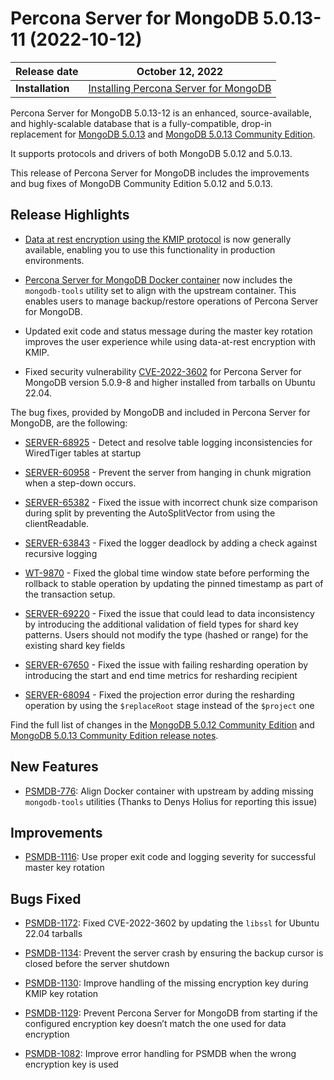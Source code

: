 # Percona Server for MongoDB 5.0.13-11 (2022-10-12)


| **Release date** | October 12, 2022 |
|----------------- | ---------------- | 
| **Installation** | [Installing Percona Server for MongoDB](../install/index.md)|

Percona Server for MongoDB 5.0.13-12 is an enhanced, source-available, and highly-scalable database that is a
fully-compatible, drop-in replacement for [MongoDB 5.0.13](https://www.mongodb.com/docs/manual/release-notes/5.0/#5.0.12---sep-05--2022) and [MongoDB 5.0.13 Community Edition](https://www.mongodb.com/docs/manual/release-notes/5.0/#5.0.13---sep-29--2022).

It supports protocols and drivers of both MongoDB 5.0.12 and 5.0.13.

This release of Percona Server for MongoDB includes the improvements and bug fixes of MongoDB  Community Edition 5.0.12 and 5.0.13.

## Release Highlights


* [Data at rest encryption using the KMIP protocol](../kmip.md#kmip) is now generally available, enabling you to use this functionality in production environments.

* [Percona Server for MongoDB Docker container](https://hub.docker.com/r/percona/percona-server-mongodb) now includes the `mongodb-tools` utility set to align with the upstream container. This enables users to manage backup/restore operations of Percona Server for MongoDB.

* Updated exit code and status message during the master key rotation improves the user experience while using data-at-rest encryption with KMIP.

* Fixed security vulnerability [CVE-2022-3602](https://cve.mitre.org/cgi-bin/cvename.cgi?name=CVE-2022-3602) for Percona Server for MongoDB version 5.0.9-8 and higher installed from tarballs on Ubuntu 22.04.


The bug fixes, provided by MongoDB and included in Percona Server for MongoDB, are the following:

* [SERVER-68925](https://jira.mongodb.org/browse/SERVER-68925) - Detect and resolve table logging inconsistencies for WiredTiger tables at startup

* [SERVER-60958](https://jira.mongodb.org/browse/SERVER-60958) - Prevent the server from hanging in chunk migration when a step-down occurs.

* [SERVER-65382](https://jira.mongodb.org/browse/SERVER-65382) - Fixed the issue with incorrect chunk size comparison during split by preventing the AutoSplitVector from using the clientReadable.

* [SERVER-63843](https://jira.mongodb.org/browse/SERVER-63843) - Fixed the logger deadlock by adding a check against recursive logging

* [WT-9870](https://jira.mongodb.org/browse/WT-9870) - Fixed the global time window state before performing the rollback to stable operation by updating the pinned timestamp as part of the transaction setup.

* [SERVER-69220](https://jira.mongodb.org/browse/SERVER-69220) - Fixed the issue that could lead to data inconsistency by introducing the additional validation of field types for shard key patterns. Users should not modify the type (hashed or range) for the existing shard key fields

* [SERVER-67650](https://jira.mongodb.org/browse/SERVER-67650) - Fixed the issue with failing resharding operation by introducing the start and end time metrics for resharding recipient

* [SERVER-68094](https://jira.mongodb.org/browse/SERVER-68094) - Fixed the projection error during the resharding operation by using the `$replaceRoot` stage instead of the `$project` one

Find the full list of changes in the [MongoDB 5.0.12 Community Edition](https://www.mongodb.com/docs/manual/release-notes/5.0/#5.0.12---sep-05--2022) and [MongoDB 5.0.13 Community Edition release notes](https://www.mongodb.com/docs/manual/release-notes/5.0/#5.0.13---sep-29--2022).

## New Features


* [PSMDB-776](https://jira.percona.com/browse/PSMDB-776): Align Docker container with upstream by adding missing `mongodb-tools` utilities (Thanks to Denys Holius for reporting this issue)

## Improvements


* [PSMDB-1116](https://jira.percona.com/browse/PSMDB-1116): Use proper exit code and logging severity for successful master key rotation

## Bugs Fixed


* [PSMDB-1172](https://jira.percona.com/browse/PSMDB-1172): Fixed CVE-2022-3602 by updating the `libssl` for Ubuntu 22.04 tarballs

* [PSMDB-1134](https://jira.percona.com/browse/PSMDB-1134): Prevent the server crash by ensuring the backup cursor is closed before the server shutdown

* [PSMDB-1130](https://jira.percona.com/browse/PSMDB-1130): Improve handling of the missing encryption key during KMIP key rotation

* [PSMDB-1129](https://jira.percona.com/browse/PSMDB-1129): Prevent Percona Server for MongoDB from starting if the configured encryption key doesn’t match the one used for data encryption

* [PSMDB-1082](https://jira.percona.com/browse/PSMDB-1082): Improve error handling for PSMDB when the wrong encryption key  is used

